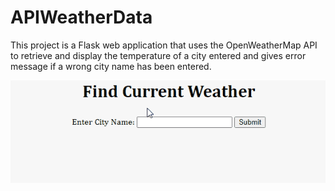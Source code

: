 # APIWeatherData
This project is a Flask web application that uses the OpenWeatherMap API to retrieve and display the temperature of a city entered and gives error message if a wrong city name has been entered.

![Alt text](static/gifs/demo.gif)